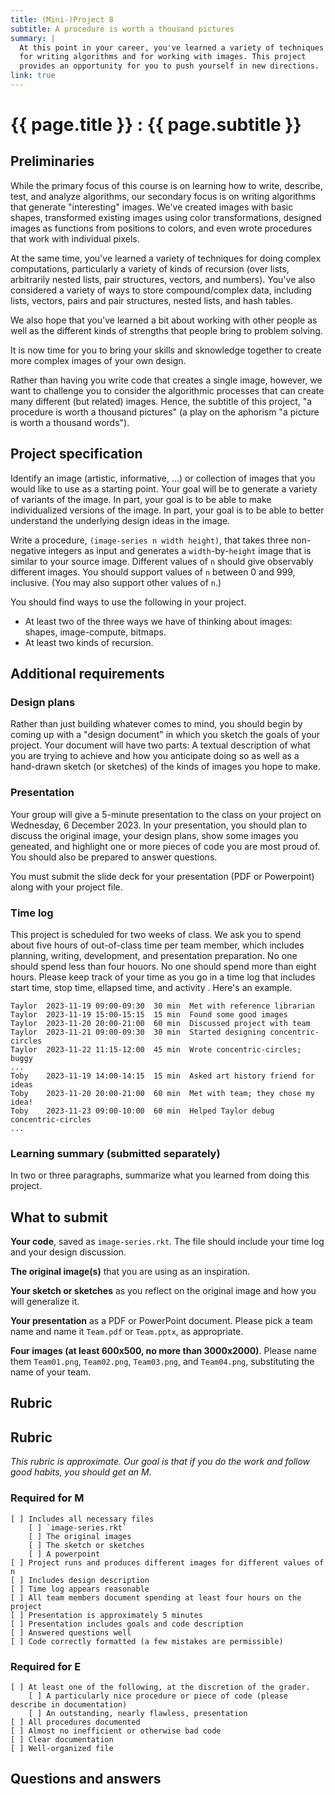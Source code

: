 ```yaml
---
title: (Mini-)Project 8
subtitle: A procedure is worth a thousand pictures
summary: |
  At this point in your career, you've learned a variety of techniques
  for writing algorithms and for working with images. This project
  provides an opportunity for you to push yourself in new directions.
link: true
---
```

# {{ page.title }} : {{ page.subtitle }}

Preliminaries
-------------

While the primary focus of this course is on learning how to write, describe, test, and analyze algorithms, our secondary focus is on writing algorithms that generate "interesting" images. We've created images with basic shapes, transformed existing images using color transformations, designed images as functions from positions to colors, and even wrote procedures that work with individual pixels.

At the same time, you've learned a variety of techniques for doing complex computations, particularly a variety of kinds of recursion (over lists, arbitrarily nested lists, pair structures, vectors, and numbers). You've also considered a variety of ways to store compound/complex data, including lists, vectors, pairs and pair structures, nested lists, and hash tables.

We also hope that you've learned a bit about working with other people as well as the different kinds of strengths that people bring to problem solving.

It is now time for you to bring your skills and sknowledge together to create more complex images of your own design.

Rather than having you write code that creates a single image, however, we want to challenge you to consider the algorithmic processes that can create many different (but related) images. Hence, the subtitle of this project, "a procedure is worth a thousand pictures" (a play on the aphorism "a picture is worth a thousand words").

Project specification
---------------------

Identify an image (artistic, informative, ...) or collection of images that you would like to use as a starting point.  Your goal will be to generate a variety of variants of the image. In part, your goal is to be able to make individualized versions of the image. In part, your goal is to be able to better understand the underlying design ideas in the image.

Write a procedure, `(image-series n width height)`, that takes three non-negative integers as input and generates a `width`-by-`height` image that is similar to your source image. Different values of `n` should give observably different images. You should support values of `n` between 0 and 999, inclusive. (You may also support other values of `n`.)

You should find ways to use the following in your project.

* At least two of the three ways we have of thinking about images: shapes, image-compute, bitmaps.
* At least two kinds of recursion.

Additional requirements
-----------------------

### Design plans

Rather than just building whatever comes to mind, you should begin by coming up with a "design document" in which you sketch the goals of your project. Your document will have two parts: A textual description of what you are trying to achieve and how you anticipate doing so as well as a hand-drawn sketch (or sketches) of the kinds of images you hope to make.

### Presentation

Your group will give a 5-minute presentation to the class on your project on Wednesday, 6 December 2023. In your presentation, you should plan to discuss the original image, your design plans, show some images you geneated, and highlight one or more pieces of code you are most proud of. You should also be prepared to answer questions.

You must submit the slide deck for your presentation (PDF or Powerpoint) along with your project file.

### Time log

This project is scheduled for two weeks of class. We ask you to spend about five hours of out-of-class time per team member, which includes planning, writing, development, and presentation preparation. No one should spend less than four houors. No one should spend more than eight hours. Please keep track of your time as you go in a time log that includes start time, stop time, ellapsed time, and activity .  Here's an example.

```
Taylor  2023-11-19 09:00-09:30  30 min  Met with reference librarian 
Taylor  2023-11-19 15:00-15:15  15 min  Found some good images
Taylor  2023-11-20 20:00-21:00  60 min  Discussed project with team
Taylor  2023-11-21 09:00-09:30  30 min  Started designing concentric-circles
Taylor  2023-11-22 11:15-12:00  45 min  Wrote concentric-circles; buggy
...
Toby    2023-11-19 14:00-14:15  15 min  Asked art history friend for ideas
Toby    2023-11-20 20:00-21:00  60 min  Met with team; they chose my idea!
Toby    2023-11-23 09:00-10:00  60 min  Helped Taylor debug concentric-circles
...
```

### Learning summary (submitted separately)

In two or three paragraphs, summarize what you learned from doing this project.

What to submit
--------------

**Your code**, saved as `image-series.rkt`.  The file should include your time log and your design discussion.

**The original image(s)** that you are using as an inspiration.

**Your sketch or sketches** as you reflect on the original image and how you will generalize it.

**Your presentation** as a PDF or PowerPoint document.  Please pick a team name and name it `Team.pdf` or `Team.pptx`, as appropriate.

**Four images (at least 600x500, no more than 3000x2000)**.  Please name them `Team01.png`, `Team02.png`, `Team03.png`, and `Team04.png`, substituting the name of your team.

Rubric
------

## Rubric

_This rubric is approximate.  Our goal is that if you do the work and follow good habits, you should get an M._

### Required for M

```
[ ] Includes all necessary files 
    [ ] `image-series.rkt`
    [ ] The original images
    [ ] The sketch or sketches
    [ ] A powerpoint
[ ] Project runs and produces different images for different values of n
[ ] Includes design description
[ ] Time log appears reasonable
[ ] All team members document spending at least four hours on the project
[ ] Presentation is approximately 5 minutes
[ ] Presentation includes goals and code description
[ ] Answered questions well
[ ] Code correctly formatted (a few mistakes are permissible)
```

### Required for E

```
[ ] At least one of the following, at the discretion of the grader.
    [ ] A particularly nice procedure or piece of code (please describe in documentation)
    [ ] An outstanding, nearly flawless, presentation
[ ] All procedures documented
[ ] Almost no inefficient or otherwise bad code
[ ] Clear documentation
[ ] Well-organized file
```


Questions and answers
---------------------
